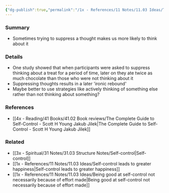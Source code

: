 ```yaml
---
{"dg-publish":true,"permalink":"/1x - References/11 Notes/11.03 Ideas/Thought suppression is not the best way to control ourselves/","title":"Thought suppression is not the best way to control ourselves","created":"2023-04-21T00:14:57.000+03:00","updated":"2024-02-14T20:18:21.878+03:00"}
---
```



### Summary
- Sometimes trying to suppress a thought makes us more likely to think about it

### Details
- One study showed that when participants were asked to suppress thinking about a treat for a period of time, later on they ate twice as much chocolate than those who were not thinking about it
- Suppressing thoughts results in a later 'ironic rebound'
- Maybe better to use strategies like actively thinking of something else rather than not thinking about something?

### References
- [[4x - Reading/41 Books/41.02 Book reviews/The Complete Guide to Self-Control - Scott H Young Jakub Jilek\|The Complete Guide to Self-Control - Scott H Young Jakub Jilek]]

### Related
- [[3x - Spiritual/31 Notes/31.03 Structure Notes/Self-control\|Self-control]]
- [[1x - References/11 Notes/11.03 Ideas/Self-control leads to greater happiness\|Self-control leads to greater happiness]]
- [[1x - References/11 Notes/11.03 Ideas/Being good at self-control not necessarily because of effort made\|Being good at self-control not necessarily because of effort made]]